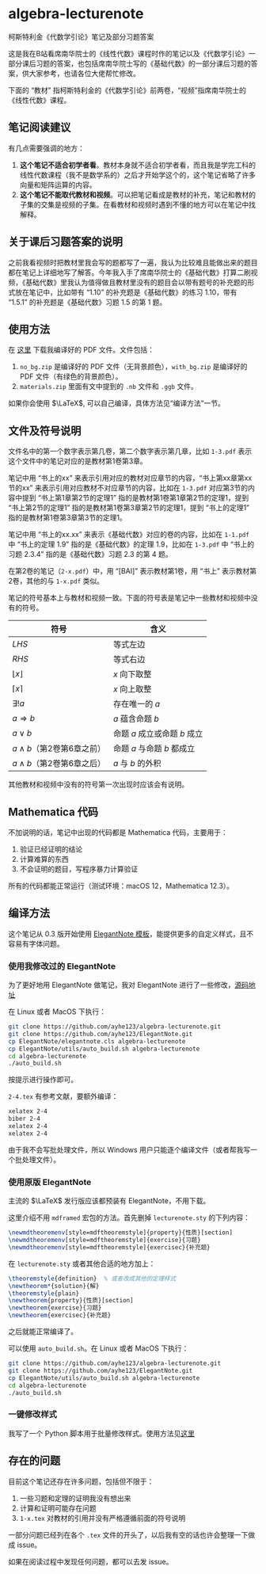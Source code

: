 # algebra-lecturenote
柯斯特利金《代数学引论》笔记及部分习题答案

这是我在B站看席南华院士的《线性代数》课程时作的笔记以及《代数学引论》一部分课后习题的答案，也包括席南华院士写的《基础代数》的一部分课后习题的答案，供大家参考，也请各位大佬帮忙修改。

下面的 “教材” 指柯斯特利金的《代数学引论》前两卷，“视频”指席南华院士的《线性代数》课程。

## 笔记阅读建议

有几点需要强调的地方：

1. **这个笔记不适合初学者看**。教材本身就不适合初学者看，而且我是学完工科的线性代数课程（我不是数学系的）之后才开始学这个的，这个笔记省略了许多向量和矩阵运算的内容。
2. **这个笔记不能取代教材和视频**。可以把笔记看成是教材的补充，笔记和教材的子集的交集是视频的子集。在看教材和视频时遇到不懂的地方可以在笔记中找解释。

## 关于课后习题答案的说明

之前我看视频时把教材里我会写的题都写了一遍，我认为比较难且能做出来的题目都在笔记上详细地写了解答。今年我入手了席南华院士的《基础代数》打算二刷视频，《基础代数》里我认为值得做且教材里没有的题目会以带有题号的补充题的形式放在笔记中，比如带有 “1.10” 的补充题是《基础代数》的练习 1.10，带有 “1.5.1” 的补充题是《基础代数》习题 1.5 的第 1 题。

## 使用方法

在 [这里](https://github.com/ayhe123/algebra-lecturenote/releases) 下载我编译好的 PDF 文件。文件包括：

1. `no_bg.zip` 是编译好的 PDF 文件（无背景颜色），`with_bg.zip` 是编译好的 PDF 文件（有绿色的背景颜色）。
2.  `materials.zip` 里面有文中提到的 `.nb` 文件和 `.ggb` 文件。

如果你会使用 $\LaTeX$, 可以自己编译，具体方法见“编译方法”一节。

## 文件及符号说明

文件名中的第一个数字表示第几卷，第二个数字表示第几章，比如 `1-3.pdf` 表示这个文件中的笔记对应的是教材第1卷第3章。

笔记中用 “书上的xx” 来表示引用对应的教材对应章节的内容，“书上第xx章第xx节的xx” 来表示引用对应教材不对应章节的内容，比如在 `1-3.pdf` 对应第3节的内容中提到 “书上第1章第2节的定理1” 指的是教材第1卷第1章第2节的定理1，提到 “书上第2节的定理1” 指的是教材第1卷第3章第2节的定理1，提到 “书上的定理1” 指的是教材第1卷第3章第3节的定理1。

笔记中用 “书上的xx.xx” 来表示《基础代数》对应的卷的内容，比如在 `1-1.pdf` 中 “书上的定理 1.9” 指的是《基础代数》的定理 1.9，比如在 `1-3.pdf` 中 “书上的习题 2.3.4” 指的是《基础代数》习题 2.3 的第 4 题。

在第2卷的笔记（`2-x.pdf`）中，用 “[BAI]” 表示教材第1卷，用 “书上” 表示教材第2卷，其他的与 `1-x.pdf` 类似。

笔记的符号基本上与教材和视频一致。下面的符号表是笔记中一些教材和视频中没有的符号。

| 符号                          | 含义                         |
| ----------------------------- | ---------------------------- |
| $LHS$                         | 等式左边                     |
| $RHS$                         | 等式右边                     |
| $\lfloor x \rfloor$           | $x$ 向下取整                 |
| $\lceil x \rceil$             | $x$ 向上取整                 |
| $\exists !a$                  | 存在唯一的 $a$               |
| $a\Rightarrow b$              | $a$ 蕴含命题 $b$             |
| $a\vee b$                     | 命题 $a$ 成立或命题 $b$ 成立 |
| $a\wedge b$（第2卷第6章之前） | 命题 $a$ 与命题 $b$ 都成立   |
| $a\wedge b$（第2卷第6章之后） | $a$ 与 $b$ 的外积            |

其他教材和视频中没有的符号第一次出现时应该会有说明。

## Mathematica 代码

不加说明的话，笔记中出现的代码都是 Mathematica 代码，主要用于：

1. 验证已经证明的结论
2. 计算难算的东西
3. 不会证明的题目，写程序暴力计算验证

所有的代码都能正常运行（测试环境：macOS 12，Mathematica 12.3）。

## 编译方法

这个笔记从 0.3 版开始使用 [ElegantNote 模板](https://github.com/ElegantLaTeX/ElegantNote)，能提供更多的自定义样式，且不容易有字体问题。

### 使用我修改过的 ElegantNote

为了更好地用 ElegantNote 做笔记，我对 ElegantNote 进行了一些修改，[源码地址](https://github.com/ayhe123/ElegantNote)

在 Linux 或者 MacOS 下执行：

```bash
git clone https://github.com/ayhe123/algebra-lecturenote.git
git clone https://github.com/ayhe123/ElegantNote.git
cp ElegantNote/elegantnote.cls algebra-lecturenote
cp ElegantNote/utils/auto_build.sh algebra-lecturenote
cd algebra-lecturenote
./auto_build.sh
```

按提示进行操作即可。

`2-4.tex` 有参考文献，要额外编译：

```bash
xelatex 2-4
biber 2-4
xelatex 2-4
xelatex 2-4
```

由于我不会写批处理文件，所以 Windows 用户只能逐个编译文件（或者帮我写一个批处理文件）。

### 使用原版 ElegantNote

主流的 $\LaTeX$ 发行版应该都预装有 ElegantNote，不用下载。

这里介绍不用 `mdframed` 宏包的方法。首先删掉 `lecturenote.sty` 的下列内容：
```LaTeX
\newmdtheoremenv[style=mdftheoremstyle]{property}{性质}[section]
\newmdtheoremenv[style=mdftheoremstyle]{exercise}{习题}
\newmdtheoremenv[style=mdftheoremstyle]{exercisec}{补充题}
```

在 `lecturenote.sty` 或者其他合适的地方加上：

```LaTeX
\theoremstyle{definition}  % 或者改成其他的定理样式
\newtheorem*{solution}{解}
\theoremstyle{plain}
\newtheorem{property}{性质}[section]
\newtheorem{exercise}{习题}
\newtheorem{exercisec}{补充题}
```

之后就能正常编译了。

可以使用 `auto_build.sh`。在 Linux 或者 MacOS 下执行：

```bash
git clone https://github.com/ayhe123/algebra-lecturenote.git
git clone https://github.com/ayhe123/ElegantNote.git
cp ElegantNote/utils/auto_build.sh algebra-lecturenote
cd algebra-lecturenote
./auto_build.sh
```

### 一键修改样式

我写了一个 Python 脚本用于批量修改样式。使用方法见[这里](https://github.com/ayhe123/ElegantNote/tree/master/utils)

## 存在的问题

目前这个笔记还存在许多问题，包括但不限于：

1. 一些习题和定理的证明我没有想出来
2. 计算和证明可能存在问题
3. `1-x.tex` 对教材的引用并没有严格遵循前面的符号说明

一部分问题已经列在各个 `.tex` 文件的开头了，以后我有空的话也许会整理一下做成 issue。

如果在阅读过程中发现任何问题，都可以去发 issue。
